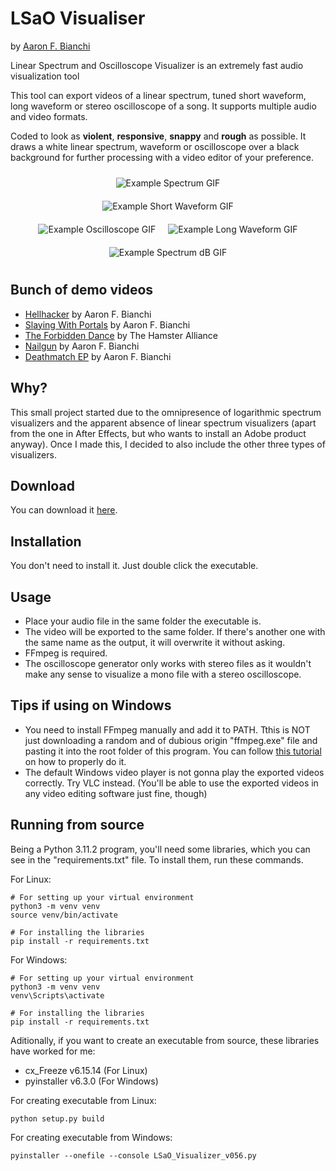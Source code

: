 # LSaO Visualiser
by [Aaron F. Bianchi](https://aaronfbianchi.github.io/) 

Linear Spectrum and Oscilloscope Visualizer is an extremely fast audio visualization tool

This tool can export videos of a linear spectrum, tuned short waveform, long waveform or stereo oscilloscope of a song.  It supports multiple audio and video formats.

Coded to look as **violent**, **responsive**, **snappy** and **rough** as possible. It draws a white linear spectrum, waveform or oscilloscope over a black background for further processing with a video editor of your preference.

<div style="display: flex; justify-content: center; align-items: center; flex-wrap: wrap;">
  <img src="https://github.com/aaronfbianchi/LSaO-visualizer/blob/main/img/example-spectrum.gif"
       alt="Example Spectrum GIF"
       style="max-width: 100%; height: auto; margin: 10px;">
</div>
<div style="display: flex; justify-content: center; align-items: center; flex-wrap: wrap;">
  <img src="https://github.com/aaronfbianchi/LSaO-visualizer/blob/main/img/example-short-waveform.gif"
       alt="Example Short Waveform GIF"
       style="max-width: 100%; height: auto; margin: 10px;">
</div>
<div style="display: flex; justify-content: center; align-items: center; flex-wrap: wrap;">
  <img src="https://github.com/aaronfbianchi/LSaO-visualizer/blob/main/img/example-oscilloscope.gif"
       alt="Example Oscilloscope GIF"
       style="max-width: 48%; height: auto; margin: 10px;">
  <img src="https://github.com/aaronfbianchi/LSaO-visualizer/blob/main/img/example-long-waveform.gif"
       alt="Example Long Waveform GIF"
       style="max-width: 48%; height: auto; margin: 10px;">
</div>
<div style="display: flex; justify-content: center; align-items: center; flex-wrap: wrap;">
  <img src="https://github.com/aaronfbianchi/LSaO-visualizer/blob/main/img/example-spectrum-dB.gif"
       alt="Example Spectrum dB GIF"
       style="max-width: 100%; height: auto; margin: 10px;">
</div>

Bunch of demo videos
---------------------
* [Hellhacker](https://www.youtube.com/watch?v=upkUpTIws48) by Aaron F. Bianchi
* [Slaying With Portals](https://www.youtube.com/watch?v=IIGqghktYas) by Aaron F. Bianchi
* [The Forbidden Dance](https://www.youtube.com/watch?v=qKTOINiTxGw) by The Hamster Alliance
* [Nailgun](https://www.youtube.com/watch?v=buWPKEcAkw8) by Aaron F. Bianchi
* [Deathmatch EP](https://www.youtube.com/watch?v=_H94n6kc204) by Aaron F. Bianchi

Why?
---------------------
This small project started due to the omnipresence of logarithmic spectrum visualizers and the apparent absence of linear spectrum visualizers (apart from the one in After Effects, but who wants to install an Adobe product anyway). Once I made this, I decided to also include the other three types of visualizers.

Download
---------------------
You can download it [here](https://github.com/aaronfbianchi/LSaO-visualizer/releases).

Installation
---------------------
You don't need to install it. Just double click the executable.

Usage
---------------------
* Place your audio file in the same folder the executable is.
* The video will be exported to the same folder. If there's another one with the same name as the output, it will overwrite it without asking.
* FFmpeg is required.
* The oscilloscope generator only works with stereo files as it wouldn't make any sense to visualize a mono file with a stereo oscilloscope.

Tips if using on Windows
-------------------------
* You need to install FFmpeg manually and add it to PATH. Tthis is NOT just downloading a random and of dubious origin "ffmpeg.exe" file and pasting it into the root folder of this program. You can follow [this tutorial](https://phoenixnap.com/kb/ffmpeg-windows) on how to properly do it.
* The default Windows video player is not gonna play the exported videos correctly. Try VLC instead. (You'll be able to use the exported videos in any video editing software just fine, though)


Running from source
---------------------
Being a Python 3.11.2 program, you'll need some libraries, which you can see in the "requirements.txt" file. To install them, run these commands.

For Linux:

    # For setting up your virtual environment
    python3 -m venv venv
    source venv/bin/activate

    # For installing the libraries
    pip install -r requirements.txt

For Windows:

    # For setting up your virtual environment
    python3 -m venv venv
    venv\Scripts\activate

    # For installing the libraries
    pip install -r requirements.txt

Aditionally, if you want to create an executable from source, these libraries have worked for me:
* cx_Freeze v6.15.14 (For Linux)
* pyinstaller v6.3.0 (For Windows)

For creating executable from Linux:

    python setup.py build

For creating executable from Windows:

    pyinstaller --onefile --console LSaO_Visualizer_v056.py

